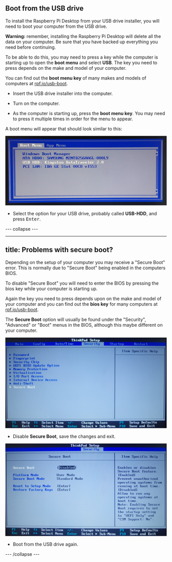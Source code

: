 ## Boot from the USB drive

To install the Raspberry Pi Desktop from your USB drive installer, you will need to boot your computer from the USB drive.

**Warning:** remember, installing the Raspberry Pi Desktop will delete all the data on your computer. Be sure that you have backed up everything you need before continuing.

To be able to do this, you may need to press a key while the computer is starting up to open the **boot menu** and select **USB**. The key you need to press depends on the make and model of your computer.

You can find out the **boot menu key** of many makes and models of computers at [rpf.io/usb-boot](http://rpf.io/usb-boot).

+ Insert the USB drive installer into the computer.

+ Turn on the computer.

+ As the computer is starting up, press the **boot menu key**. You may need to press it multiple times in order for the menu to appear.

A boot menu will appear that should look similar to this:

![boot menu](images/boot_menu.jpg)

+ Select the option for your USB drive, probably called **USB-HDD**, and press <kbd>Enter</kbd>.

--- collapse ---

---
title: Problems with secure boot?
---

Depending on the setup of your computer you may receive a "Secure Boot" error. This is normally due to "Secure Boot" being enabled in the computers BIOS.

To disable "Secure Boot" you will need to enter the BIOS by pressing the bios key while your computer is starting up. 

Again the key you need to press depends upon on the make and model of your computer and you can find out the **bios key** for many computers at [rpf.io/usb-boot](http://rpf.io/usb-boot).

The **Secure Boot** option will usually be found under the "Security", "Advanced" or "Boot" menus in the BIOS, although this maybe different on your computer.

![bios security menu](images/bios_secure_boot1.png)

+ Disable **Secure Boot**, save the changes and exit.

![bios secure boot option](images/bios_secure_boot2.png)

+ Boot from the USB drive again.

--- /collapse ---

